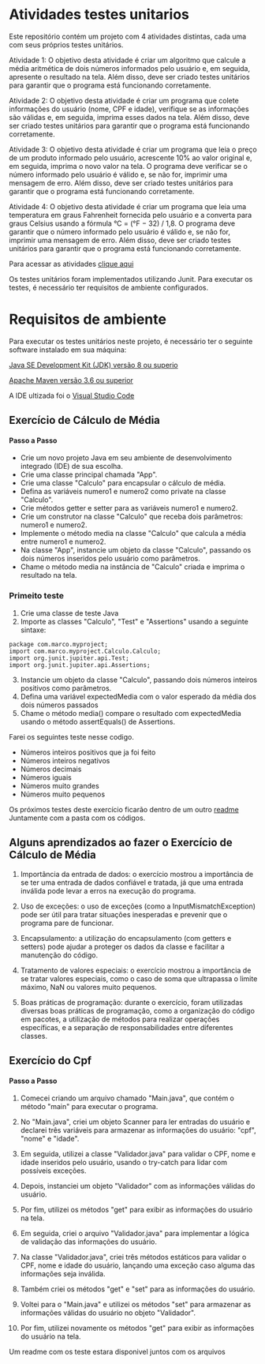 # Atividades testes unitarios

Este repositório contém um projeto com 4 atividades distintas, cada uma com seus próprios testes unitários.

Atividade 1: O objetivo desta atividade é criar um algoritmo que calcule a média aritmética de dois números informados pelo usuário e, em seguida, apresente o resultado na tela. Além disso, deve ser criado testes unitários para garantir que o programa está funcionando corretamente.

Atividade 2: O objetivo desta atividade é criar um programa que colete informações do usuário (nome, CPF e idade), verifique se as informações são válidas e, em seguida, imprima esses dados na tela. Além disso, deve ser criado testes unitários para garantir que o programa está funcionando corretamente.

Atividade 3: O objetivo desta atividade é criar um programa que leia o preço de um produto informado pelo usuário, acrescente 10% ao valor original e, em seguida, imprima o novo valor na tela. O programa deve verificar se o número informado pelo usuário é válido e, se não for, imprimir uma mensagem de erro. Além disso, deve ser criado testes unitários para garantir que o programa está funcionando corretamente.

Atividade 4: O objetivo desta atividade é criar um programa que leia uma temperatura em graus Fahrenheit fornecida pelo usuário e a converta para graus Celsius usando a fórmula °C = (°F − 32) / 1,8. O programa deve garantir que o número informado pelo usuário é válido e, se não for, imprimir uma mensagem de erro. Além disso, deve ser criado testes unitários para garantir que o programa está funcionando corretamente.

Para acessar as atividades [clique aqui](https://github.com/MarcoAntonioMj/atividades-testes-unitarios/blob/main/1_5062547508790559469.pdf)
 
Os testes unitários foram implementados utilizando Junit. Para executar os testes, é necessário ter requisitos de ambiente configurados.

# Requisitos de ambiente
Para executar os testes unitários neste projeto, é necessário ter o seguinte software instalado em sua máquina:

[Java SE Development Kit (JDK) versão 8 ou superio](https://www.oracle.com/java/technologies/downloads/)

[Apache Maven versão 3.6 ou superior](https://maven.apache.org/download.cgi)

A IDE ultizada foi o [Visual Studio Code](https://code.visualstudio.com)

## Exercício de Cálculo de Média
#### Passo a Passo
- Crie um novo projeto Java em seu ambiente de desenvolvimento integrado (IDE) de sua escolha.
- Crie uma classe principal chamada "App".
- Crie uma classe "Calculo" para encapsular o cálculo de média.
- Defina as variáveis numero1 e numero2 como private na classe "Calculo".
- Crie métodos getter e setter para as variáveis numero1 e numero2.
- Crie um construtor na classe "Calculo" que receba dois parâmetros: numero1 e numero2.
- Implemente o método media na classe "Calculo" que calcula a média entre numero1 e numero2.
- Na classe "App", instancie um objeto da classe "Calculo", passando os dois números inseridos pelo usuário como parâmetros.
- Chame o método media na instância de "Calculo" criada e imprima o resultado na tela.
### Primeito teste 
1. Crie uma classe de teste Java 
2. Importe as classes "Calculo", "Test" e "Assertions" usando a seguinte sintaxe:
```
package com.marco.myproject;
import com.marco.myproject.Calculo.Calculo;
import org.junit.jupiter.api.Test;
import org.junit.jupiter.api.Assertions;

```
3. Instancie um objeto da classe "Calculo", passando dois números inteiros positivos como parâmetros.
4. Defina uma variável expectedMedia com o valor esperado da média dos dois números passados
5. Chame o método media() compare o resultado com expectedMedia usando o método assertEquals() de Assertions.

Farei os seguintes teste nesse codigo.
- Números inteiros positivos que ja foi feito
- Números inteiros negativos
- Números decimais
- Números iguais
- Números muito grandes
- Números muito pequenos

Os próximos testes deste exercício ficarão dentro de um outro  [readme](https://github.com/MarcoAntonioMj/atividades-testes-unitarios/tree/main/exerc1) Juntamente com a pasta com os códigos.

## Alguns aprendizados ao fazer o Exercício de Cálculo de Média
1. Importância da entrada de dados: o exercício mostrou a importância de se ter uma entrada de dados confiável e tratada, já que uma entrada inválida pode levar a erros na execução do programa.

2. Uso de exceções: o uso de exceções (como a InputMismatchException) pode ser útil para tratar situações inesperadas e prevenir que o programa pare de funcionar.

3. Encapsulamento: a utilização do encapsulamento (com getters e setters) pode ajudar a proteger os dados da classe e facilitar a manutenção do código.

4. Tratamento de valores especiais: o exercício mostrou a importância de se tratar valores especiais, como o caso de soma que ultrapassa o limite máximo, NaN ou valores muito pequenos.

5. Boas práticas de programação: durante o exercício, foram utilizadas diversas boas práticas de programação, como a organização do código em pacotes, a utilização de métodos para realizar operações específicas, e a separação de responsabilidades entre diferentes classes.

## Exercício do Cpf
#### Passo a Passo
1. Comecei criando um arquivo chamado "Main.java", que contém o método "main" para executar o programa.

2. No "Main.java", criei um objeto Scanner para ler entradas do usuário e declarei três variáveis para armazenar as informações do usuário: "cpf", "nome" e "idade".

3. Em seguida, utilizei a classe "Validador.java" para validar o CPF, nome e idade inseridos pelo usuário, usando o try-catch para lidar com possíveis exceções.

4. Depois, instanciei um objeto "Validador" com as informações válidas do usuário.

5. Por fim, utilizei os métodos "get" para exibir as informações do usuário na tela.

6. Em seguida, criei o arquivo "Validador.java" para implementar a lógica de validação das informações do usuário.

7. Na classe "Validador.java", criei três métodos estáticos para validar o CPF, nome e idade do usuário, lançando uma exceção caso alguma das informações seja inválida.

8. Também criei os métodos "get" e "set" para as informações do usuário.

9. Voltei para o "Main.java" e utilizei os métodos "set" para armazenar as informações válidas do usuário no objeto "Validador".

10. Por fim, utilizei novamente os métodos "get" para exibir as informações do usuário na tela.

Um readme com os teste estara disponivel juntos com os arquivos 

